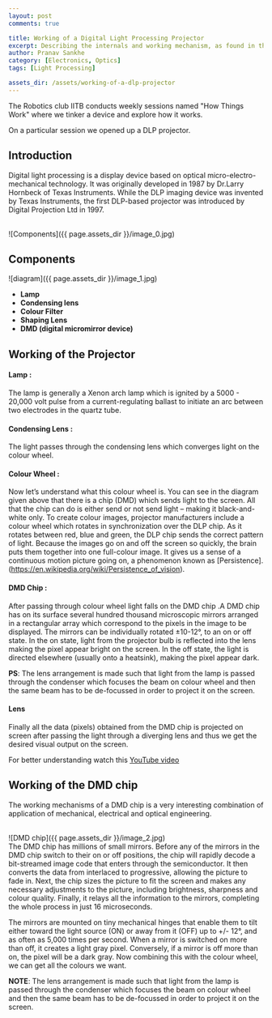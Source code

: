 ```yaml
---
layout: post
comments: true

title: Working of a Digital Light Processing Projector
excerpt: Describing the internals and working mechanism, as found in the How Things Work session
author: Pranav Sankhe
category: [Electronics, Optics]
tags: [Light Processing]

assets_dir: /assets/working-of-a-dlp-projector
---
```


The Robotics club IITB conducts weekly sessions named "How Things Work" where we tinker a device and explore how it works.

On a particular session we opened up a DLP projector.

Introduction
------------ 

Digital light processing is a display device based on optical micro-electro-mechanical technology. It was originally developed in 1987 by Dr.Larry Hornbeck of Texas Instruments. While the DLP imaging device was invented by Texas Instruments, the first DLP-based projector was introduced by Digital Projection Ltd in 1997.

<br>
![Components]({{ page.assets_dir }}/image_0.jpg)

<br>

Components
----------

![diagram]({{ page.assets_dir }}/image_1.jpg)

- **Lamp**
- **Condensing lens**
- **Colour Filter**
- **Shaping Lens**
- **DMD (digital micromirror device)**

Working of the Projector
-------

#### Lamp :
The lamp is generally a Xenon arch lamp which is ignited by a 5000 - 20,000 volt pulse from a current-regulating ballast to initiate an arc between two electrodes in the quartz tube.

#### Condensing Lens :
The light passes through the condensing lens which converges light on the colour wheel.

#### Colour Wheel :
Now let’s understand what this colour wheel is. You can see in the diagram given above that there is a chip (DMD) which sends light to the screen. All that the chip can do is either send or not send light – making it black-and-white only. To create colour images, projector manufacturers include a colour wheel which rotates in synchronization over the DLP chip. As it rotates between red, blue and green, the DLP chip sends the correct pattern of light. Because the images go on and off the screen so quickly, the brain puts them together into one full-colour image. It gives us a sense of a continuous motion picture going on, a phenomenon known as [Persistence].(https://en.wikipedia.org/wiki/Persistence_of_vision).

#### DMD Chip :
After passing through colour wheel light falls on the DMD chip .A DMD chip has on its surface several hundred thousand microscopic mirrors arranged in a rectangular array which correspond to the pixels in the image to be displayed. The mirrors can be individually rotated ±10-12°, to an on or off state. In the on state, light from the projector bulb is reflected into the lens making the pixel appear bright on the screen. In the off state, the light is directed elsewhere (usually onto a heatsink), making the pixel appear dark.

**PS**: The lens arrangement is made such that light from the lamp is passed through the condenser which focuses the beam on colour wheel and then the same beam has to be de-focussed in order to project it on the screen.

#### Lens 
Finally all the data (pixels) obtained from the DMD chip is projected on screen after passing the light through a diverging lens and thus we get the desired visual output on the screen.

For better understanding watch this [YouTube video](https://youtu.be/CI0cwk25CAs)

Working of the DMD chip  
------------------------------------

The working mechanisms of a DMD chip is a very interesting combination of application of mechanical, electrical and optical engineering.

<br>
![DMD chip]({{ page.assets_dir }}/image_2.jpg)

<br>
The DMD chip has millions of small mirrors. Before any of the mirrors in the DMD chip switch to their on or off positions, the chip will rapidly decode a bit-streamed image code that enters through the semiconductor. It then converts the data from interlaced to progressive, allowing the picture to fade in. Next, the chip sizes the picture to fit the screen and makes any necessary adjustments to the picture, including brightness, sharpness and colour quality. Finally, it relays all the information to the mirrors, completing the whole process in just 16 microseconds.

The mirrors are mounted on tiny mechanical hinges that enable them to tilt either toward the light source (ON) or away from it (OFF) up to +/- 12°, and as often as 5,000 times per second. When a mirror is switched on more than off, it creates a light gray pixel. Conversely, if a mirror is off more than on, the pixel will be a dark gray. Now combining this with the colour wheel, we can get all the colours we want.

**NOTE**: The lens arrangement is made such that light from the lamp is passed through the condenser which focuses the beam on colour wheel and then the same beam has to be de-focussed in order to project it on the screen. 
